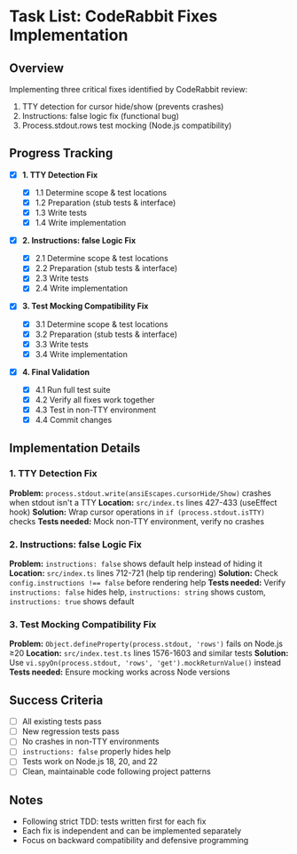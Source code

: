 # Task List: CodeRabbit Fixes Implementation

## Overview

Implementing three critical fixes identified by CodeRabbit review:

1. TTY detection for cursor hide/show (prevents crashes)
2. Instructions: false logic fix (functional bug)
3. Process.stdout.rows test mocking (Node.js compatibility)

## Progress Tracking

- [x] **1. TTY Detection Fix**
  - [x] 1.1 Determine scope & test locations
  - [x] 1.2 Preparation (stub tests & interface)
  - [x] 1.3 Write tests
  - [x] 1.4 Write implementation
- [x] **2. Instructions: false Logic Fix**
  - [x] 2.1 Determine scope & test locations
  - [x] 2.2 Preparation (stub tests & interface)
  - [x] 2.3 Write tests
  - [x] 2.4 Write implementation
- [x] **3. Test Mocking Compatibility Fix**

  - [x] 3.1 Determine scope & test locations
  - [x] 3.2 Preparation (stub tests & interface)
  - [x] 3.3 Write tests
  - [x] 3.4 Write implementation

- [x] **4. Final Validation**
  - [x] 4.1 Run full test suite
  - [x] 4.2 Verify all fixes work together
  - [x] 4.3 Test in non-TTY environment
  - [x] 4.4 Commit changes

## Implementation Details

### 1. TTY Detection Fix

**Problem:** `process.stdout.write(ansiEscapes.cursorHide/Show)` crashes when stdout isn't a TTY
**Location:** `src/index.ts` lines 427-433 (useEffect hook)
**Solution:** Wrap cursor operations in `if (process.stdout.isTTY)` checks
**Tests needed:** Mock non-TTY environment, verify no crashes

### 2. Instructions: false Logic Fix

**Problem:** `instructions: false` shows default help instead of hiding it
**Location:** `src/index.ts` lines 712-721 (help tip rendering)
**Solution:** Check `config.instructions !== false` before rendering help
**Tests needed:** Verify `instructions: false` hides help, `instructions: string` shows custom, `instructions: true` shows default

### 3. Test Mocking Compatibility Fix

**Problem:** `Object.defineProperty(process.stdout, 'rows')` fails on Node.js ≥20
**Location:** `src/index.test.ts` lines 1576-1603 and similar tests
**Solution:** Use `vi.spyOn(process.stdout, 'rows', 'get').mockReturnValue()` instead
**Tests needed:** Ensure mocking works across Node versions

## Success Criteria

- [ ] All existing tests pass
- [ ] New regression tests pass
- [ ] No crashes in non-TTY environments
- [ ] `instructions: false` properly hides help
- [ ] Tests work on Node.js 18, 20, and 22
- [ ] Clean, maintainable code following project patterns

## Notes

- Following strict TDD: tests written first for each fix
- Each fix is independent and can be implemented separately
- Focus on backward compatibility and defensive programming
